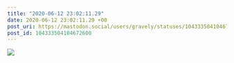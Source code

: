 ```yaml
---
title: "2020-06-12 23:02:11.29"
date: 2020-06-12 23:02:11.29 +00
post_uri: https://mastodon.social/users/gravely/statuses/104333504104672600
post_id: 104333504104672600
---
```




![](/images/29772288.png)

